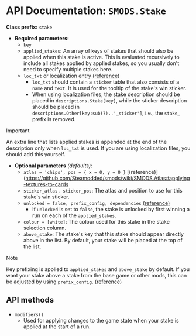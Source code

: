 # API Documentation: `SMODS.Stake`
**Class prefix:** `stake`
- **Required parameters:**
	- `key`
    - `applied_stakes`: An array of keys of stakes that should also be applied when this stake is active. This is evaluated recursively to include all stakes applied by applied stakes, so you usually don't need to specify multiple stakes here.
    - `loc_txt` or localization entry [(reference)](https://github.com/Steamodded/smods/wiki/Localization)
        - `loc_txt` should contain a `sticker` table that also consists of a `name` and `text`. It is used for the tooltip of the stake's win sticker.
        - When using localization files, the stake description should be placed in `descriptions.Stake[key]`, while the sticker description should be placed in `descriptions.Other[key:sub(7)..'_sticker']`, i.e., the `stake_` prefix is removed.
> [!IMPORTANT]
> An extra line that lists applied stakes is appended at the end of the description only when `loc_txt` is used. If you are using localization files, you should add this yourself.
- **Optional parameters** *(defaults)*:
    - `atlas = 'chips', pos = { x = 0, y = 0 }` [(reference)](https://github.com/Steamodded/smods/wiki/SMODS.Atlas#applying-textures-to-cards
    - `sticker_atlas, sticker_pos`: The atlas and position to use for this stake's win sticker.
    - `unlocked = false, prefix_config, dependencies` [(reference)](https://github.com/Steamodded/smods/wiki/API-Documentation#common-parameters)
        - If `unlocked` is set to `false`, the stake is unlocked by first winning a run on each of the `applied_stakes`.
    - `colour = [white]`: The colour used for this stake in the stake selection column.
    - `above_stake`: The stake's key that this stake should appear directly above in the list. By default, your stake will be placed at the top of the list.
> [!NOTE] 
> Key prefixing is applied to `applied_stakes` and `above_stake` by default. If you want your stake above a stake from the base game or other mods, this can be adjusted by using `prefix_config`. [(reference)](https://github.com/Steamodded/smods/wiki/API-Documentation#common-parameters)

## API methods
- `modifiers()`
    - Used for applying changes to the game state when your stake is applied at the start of a run.